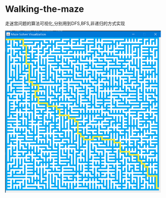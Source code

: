 # Walking-the-maze
走迷宫问题的算法可视化,分别用到DFS,BFS,非递归的方式实现


![image](https://github.com/29DCH/Walking-the-maze/blob/master/image.png)
